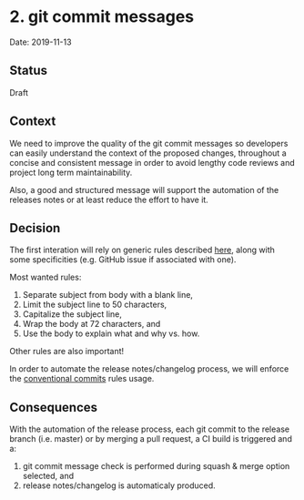 # 2. git commit messages

Date: 2019-11-13

## Status

Draft

## Context

We need to improve the quality of the git commit
messages so developers can easily understand the
context of the proposed changes, throughout a concise and consistent message in order to avoid
lengthy code reviews and project long term maintainability.

Also, a good and structured message will support the automation of the releases notes or at least
reduce the effort to have it.

## Decision

The first interation will rely on generic rules described
[here](https://chris.beams.io/posts/git-commit/), along with some specificities (e.g. GitHub issue
if associated with one).

Most wanted rules:

1. Separate subject from body with a blank line,
2. Limit the subject line to 50 characters,
3. Capitalize the subject line,
4. Wrap the body at 72 characters, and
5. Use the body to explain what and why vs. how.

Other rules are also important!

In order to automate the release notes/changelog process, we will enforce the
[conventional commits](https://www.conventionalcommits.org/en/v1.0.0/) rules usage. 

## Consequences

With the automation of the release process, each git commit to the release branch (i.e. master) or
by merging a pull request, a CI build is triggered and a:

1. git commit message check is performed during squash & merge option selected, and
2. release notes/changelog is automaticaly produced.